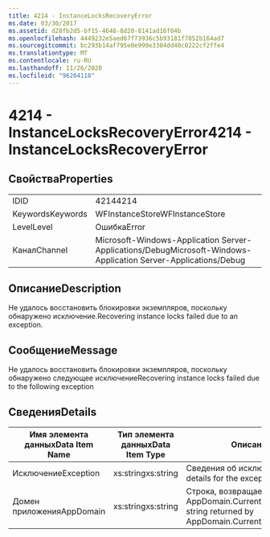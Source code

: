```yaml
---
title: 4214 - InstanceLocksRecoveryError
ms.date: 03/30/2017
ms.assetid: d28fb2d5-bf15-4648-8d20-8141ad16f04b
ms.openlocfilehash: 4449232e5aed67f73936c5b93181f7852b164ad7
ms.sourcegitcommit: bc293b14af795e0e999e3304dd40c0222cf2ffe4
ms.translationtype: MT
ms.contentlocale: ru-RU
ms.lasthandoff: 11/26/2020
ms.locfileid: "96264118"
---
```

# <a name="4214---instancelocksrecoveryerror"></a><span data-ttu-id="98d6c-102">4214 - InstanceLocksRecoveryError</span><span class="sxs-lookup"><span data-stu-id="98d6c-102">4214 - InstanceLocksRecoveryError</span></span>

## <a name="properties"></a><span data-ttu-id="98d6c-103">Свойства</span><span class="sxs-lookup"><span data-stu-id="98d6c-103">Properties</span></span>  
  
|||  
|-|-|  
|<span data-ttu-id="98d6c-104">ID</span><span class="sxs-lookup"><span data-stu-id="98d6c-104">ID</span></span>|<span data-ttu-id="98d6c-105">4214</span><span class="sxs-lookup"><span data-stu-id="98d6c-105">4214</span></span>|  
|<span data-ttu-id="98d6c-106">Keywords</span><span class="sxs-lookup"><span data-stu-id="98d6c-106">Keywords</span></span>|<span data-ttu-id="98d6c-107">WFInstanceStore</span><span class="sxs-lookup"><span data-stu-id="98d6c-107">WFInstanceStore</span></span>|  
|<span data-ttu-id="98d6c-108">Level</span><span class="sxs-lookup"><span data-stu-id="98d6c-108">Level</span></span>|<span data-ttu-id="98d6c-109">Ошибка</span><span class="sxs-lookup"><span data-stu-id="98d6c-109">Error</span></span>|  
|<span data-ttu-id="98d6c-110">Канал</span><span class="sxs-lookup"><span data-stu-id="98d6c-110">Channel</span></span>|<span data-ttu-id="98d6c-111">Microsoft-Windows-Application Server-Applications/Debug</span><span class="sxs-lookup"><span data-stu-id="98d6c-111">Microsoft-Windows-Application Server-Applications/Debug</span></span>|  
  
## <a name="description"></a><span data-ttu-id="98d6c-112">Описание</span><span class="sxs-lookup"><span data-stu-id="98d6c-112">Description</span></span>  

 <span data-ttu-id="98d6c-113">Не удалось восстановить блокировки экземпляров, поскольку обнаружено исключение.</span><span class="sxs-lookup"><span data-stu-id="98d6c-113">Recovering instance locks failed due to an exception.</span></span>  
  
## <a name="message"></a><span data-ttu-id="98d6c-114">Сообщение</span><span class="sxs-lookup"><span data-stu-id="98d6c-114">Message</span></span>  

 <span data-ttu-id="98d6c-115">Не удалось восстановить блокировки экземпляров, поскольку обнаружено следующее исключение</span><span class="sxs-lookup"><span data-stu-id="98d6c-115">Recovering instance locks failed due to the following exception</span></span>  
  
## <a name="details"></a><span data-ttu-id="98d6c-116">Сведения</span><span class="sxs-lookup"><span data-stu-id="98d6c-116">Details</span></span>  
  
|<span data-ttu-id="98d6c-117">Имя элемента данных</span><span class="sxs-lookup"><span data-stu-id="98d6c-117">Data Item Name</span></span>|<span data-ttu-id="98d6c-118">Тип элемента данных</span><span class="sxs-lookup"><span data-stu-id="98d6c-118">Data Item Type</span></span>|<span data-ttu-id="98d6c-119">Описание</span><span class="sxs-lookup"><span data-stu-id="98d6c-119">Description</span></span>|  
|--------------------|--------------------|-----------------|  
|<span data-ttu-id="98d6c-120">Исключение</span><span class="sxs-lookup"><span data-stu-id="98d6c-120">Exception</span></span>|<span data-ttu-id="98d6c-121">xs:string</span><span class="sxs-lookup"><span data-stu-id="98d6c-121">xs:string</span></span>|<span data-ttu-id="98d6c-122">Сведения об исключении</span><span class="sxs-lookup"><span data-stu-id="98d6c-122">The exception details for the exception</span></span>|  
|<span data-ttu-id="98d6c-123">Домен приложения</span><span class="sxs-lookup"><span data-stu-id="98d6c-123">AppDomain</span></span>|<span data-ttu-id="98d6c-124">xs:string</span><span class="sxs-lookup"><span data-stu-id="98d6c-124">xs:string</span></span>|<span data-ttu-id="98d6c-125">Строка, возвращаемая AppDomain.CurrentDomain.FriendlyName.</span><span class="sxs-lookup"><span data-stu-id="98d6c-125">The string returned by AppDomain.CurrentDomain.FriendlyName.</span></span>|
